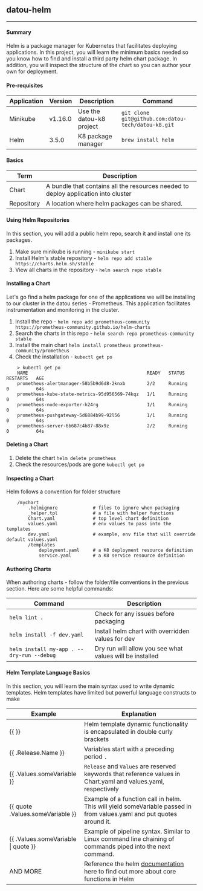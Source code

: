 ## datou-helm
---

#### Summary

Helm is a package manager for Kubernetes that facilitates deploying applications. In this project, you will learn the minimum basics needed so you know how to find and install a third party helm chart package. In addition, you will inspect the structure of the chart so you can author your own for deployment.

#### Pre-requisites

| Application | Version | Description | Command |
| -- | -- | -- | -- |
| Minikube | v1.16.0 | Use the datou-k8 project | `git clone git@github.com:datou-tech/datou-k8.git` |
| Helm | 3.5.0 | K8 package manager | `brew install helm` |

#### Basics

| Term | Description | 
| -- | -- |
| Chart | A bundle that contains all the resources needed to deploy application into cluster |
| Repository | A location where helm packages can be shared. |

#### Using Helm Repositories

In this section, you will add a public helm repo, search it and install one its packages.

1. Make sure minikube is running - `minikube start`
1. Install Helm's stable repository - `helm repo add stable https://charts.helm.sh/stable`
1. View all charts in the repository - `helm search repo stable`

#### Installing a Chart

Let's go find a helm package for one of the applications we will be installing to our cluster in the datou series - Prometheus. This application facilitates instrumentation and monitoring in the cluster.

1. Install the repo - `helm repo add prometheus-community https://prometheus-community.github.io/helm-charts`
1. Search the charts in this repo - `helm search repo prometheus-community stable`
1. Install the main chart `helm install prometheus prometheus-community/prometheus`
1. Check the installation - `kubectl get po`
```
    > kubectl get po
    NAME                                            READY   STATUS    RESTARTS   AGE
    prometheus-alertmanager-58b5b9d6d8-2knxb        2/2     Running   0          64s
    prometheus-kube-state-metrics-95d956569-74kqz   1/1     Running   0          64s
    prometheus-node-exporter-h24rg                  1/1     Running   0          64s
    prometheus-pushgateway-5d6884b99-92l56          1/1     Running   0          64s
    prometheus-server-6b687c4b87-88x9z              2/2     Running   0          64s
```

#### Deleting a Chart

1. Delete the chart `helm delete prometheus`
1. Check the resources/pods are gone `kubectl get po`

#### Inspecting a Chart

Helm follows a convention for folder structure

```
    /mychart
        .helmignore             # files to ignore when packaging
        _helper.tpl             # a file with helper functions
        Chart.yaml              # top level chart definition
        values.yaml             # env values to pass into the templates
        dev.yaml                # example, env file that will override default values.yaml
        /templates
            deployment.yaml     # a K8 deployment resource definition
            service.yaml        # a K8 service resource definition
```

#### Authoring Charts

When authoring charts - follow the folder/file conventions in the previous section. Here are some helpful commands:

| Command | Description |
| -- | -- |
| `helm lint .` | Check for any issues before packaging |
| `helm install -f dev.yaml` | Install helm chart with overridden values for dev |
| `helm install my-app . --dry-run --debug` | Dry run will allow you see what values will be installed | 

#### Helm Template Language Basics

In this section, you will learn the main syntax used to write dynamic templates. Helm templates have limited but powerful language constructs to make 

| Example | Explanation |
| -- | -- |
| {{ }} | Helm template dynamic functionality is encapsulated in double curly brackets |
| {{ .Release.Name }} | Variables start with a preceding period `.` |
| {{ .Values.someVariable }} | `Release` and `Values` are reserved keywords that reference values in Chart.yaml and values.yaml, respectively |
| {{ quote .Values.someVariable }} | Example of a function call in helm. This will yield someVariable passed in from values.yaml and put quotes around it. |
| {{ .Values.someVariable \| quote }} | Example of pipeline syntax. Similar to Linux command line chaining of commands piped into the next command. |
| AND MORE | Reference the helm [documentation](https://helm.sh/docs/chart_template_guide/function_list/) here to find out more about core functions in Helm |  
